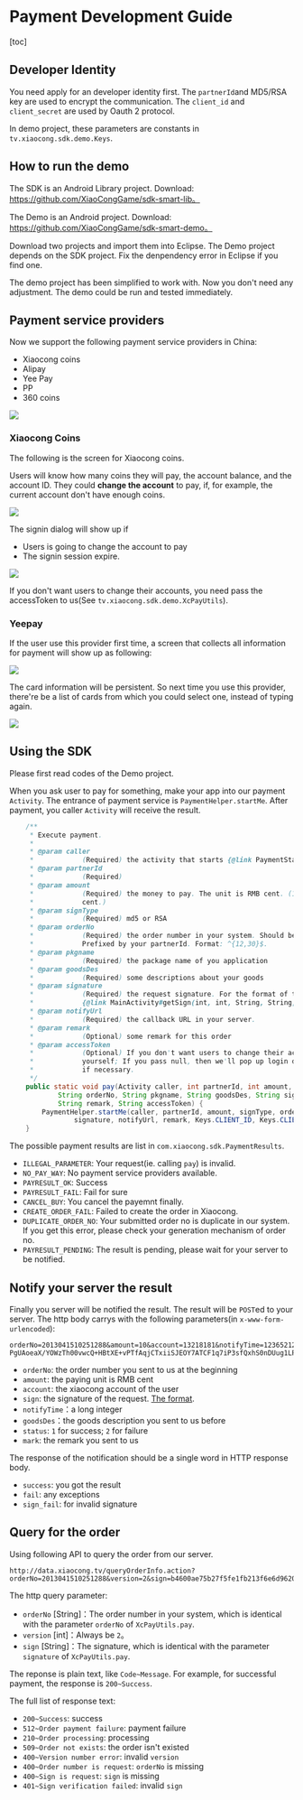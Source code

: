 # Payment Development Guide

[toc]

<a name="appply_for_account" ></a>
## Developer Identity

You need apply for an developer identity first. The `partnerId`and MD5/RSA key are used to encrypt the communication. The `client_id` and `client_secret` are used by Oauth 2 protocol.

In demo project, these parameters are constants in `tv.xiaocong.sdk.demo.Keys`.

## How to run the demo

The SDK is an Android Library project. Download: https://github.com/XiaoCongGame/sdk-smart-lib。

The Demo is an Android project. Download: https://github.com/XiaoCongGame/sdk-smart-demo。

Download two projects and import them into Eclipse. The Demo project depends on the SDK project. Fix the denpendency error in Eclipse if you find one.

The demo project has been simplified to work with. Now you don't need any adjustment. The demo could be run and tested immediately.

## Payment service providers

Now we support the following payment service providers in China:

- Xiaocong coins
- Alipay
- Yee Pay
- PP
- 360 coins

![](payways.png)

### Xiaocong Coins

The following is the screen for Xiaocong coins.

Users will know how many coins they will pay, the account balance, and the account ID. They could **change the account** to pay, if, for example, the current account don't have enough coins.

![](xc_xiaocong_coins.png)

The signin dialog will show up if

- Users is going to change the account to pay
- The signin session expire.

![](xiaocong-coins-change-account.png)

If you don't want users to change their accounts, you need pass the accessToken to us(See `tv.xiaocong.sdk.demo.XcPayUtils`).

### Yeepay

If the user use this provider first time, a screen that collects all information for payment will show up as following:

![](yeepay_input_cards.png)

The card information will be persistent. So next time you use this provider, there're be a list of cards from which you could select one, instead of typing again.

![](yeepay_list.png)

## Using the SDK

Please first read codes of the Demo project.

When you ask user to pay for something, make your app into our payment `Activity`. The entrance of payment service is `PaymentHelper.startMe`. After payment, you caller `Activity` will receive the result.

```java
    /**
     * Execute payment.
     * 
     * @param caller
     *            (Required) the activity that starts {@link PaymentStartActivity}.
     * @param partnerId
     *            (Required)
     * @param amount
     *            (Required) the money to pay. The unit is RMB cent. (1 Xiaocong coin == 1 RMB
     *            cent.)
     * @param signType
     *            (Required) md5 or RSA
     * @param orderNo
     *            (Required) the order number in your system. Should be unique for all your request.
     *            Prefixed by your partnerId. Format: ^{12,30}$.
     * @param pkgname
     *            (Required) the package name of you application
     * @param goodsDes
     *            (Required) some descriptions about your goods
     * @param signature
     *            (Required) the request signature. For the format of the signature, refer to
     *            {@link MainActivity#getSign(int, int, String, String, String)}.
     * @param notifyUrl
     *            (Required) the callback URL in your server.
     * @param remark
     *            (Optional) some remark for this order
     * @param accessToken
     *            (Optional) If you don't want users to change their account, provide a accessToken
     *            yourself; If you pass null, then we'll pop up login dialog to get the accessToken
     *            if necessary.
     */
    public static void pay(Activity caller, int partnerId, int amount, String signType,
            String orderNo, String pkgname, String goodsDes, String signature, String notifyUrl,
            String remark, String accessToken) {
        PaymentHelper.startMe(caller, partnerId, amount, signType, orderNo, pkgname, goodsDes,
                signature, notifyUrl, remark, Keys.CLIENT_ID, Keys.CLIENT_SECRET, accessToken);
    }
```

The possible payment results are list in `com.xiaocong.sdk.PaymentResults`.

- `ILLEGAL_PARAMETER`: Your request(ie. calling `pay`) is invalid.
- `NO_PAY_WAY`: No payment service providers available.
- `PAYRESULT_OK`: Success
- `PAYRESULT_FAIL`: Fail for sure
- `CANCEL_BUY`: You cancel the payemnt finally.
- `CREATE_ORDER_FAIL`: Failed to create the order in Xiaocong.
- `DUPLICATE_ORDER_NO`: Your submitted order no is duplicate in our system. If you get this error, please check your generation mechanism of order no.
- `PAYRESULT_PENDING`: The result is pending, please wait for your server to be notified.

## Notify your server the result

Finally you server will be notified the result. The result will be `POST`ed to your server. The http body carrys with the following parameters(in `x-www-form-urlencoded`):

```
orderNo=2013041510251288&amount=10&account=13218181&notifyTime=12365212352&goodsDes=sword&status=1&sign=ZPZULntRpJwFmGNIVKwjLEF2Tze7bqs60rxQ22CqT5J1UlvGo575QK9z/+p+7E9cOoRoWzqR6xHZ6WVv3dloyGKDR0btvrdq PgUAoeaX/YOWzTh00vwcQ+HBtXE+vPTfAqjCTxiiSJEOY7ATCF1q7iP3sfQxhS0nDUug1LP3OLk&mark=testcontent
```

- `orderNo`: the order number you sent to us at the beginning
- `amount`: the paying unit is RMB cent
- `account`: the xiaocong account of the user
- `sign`: the signature of the request. [The format](https://github.com/XiaoCongGame/xcPay_notify_demo/blob/master/src/main/webapp/notify.jsp).
- `notifyTime`：a long integer
- `goodsDes`：the goods description you sent to us before
- `status`: `1` for success; `2` for failure
- `mark`: the remark you sent to us

The response of the notification should be a single word in HTTP response body.

- `success`: you got the result
- `fail`: any exceptions
- `sign_fail`: for invalid signature

## Query for the order

Using following API to query the order from our server.

```
http://data.xiaocong.tv/queryOrderInfo.action?orderNo=2013041510251288&version=2&sign=b4600ae75b27f5fe1fb213f6e6d9620a
```

The http query parameter:

- `orderNo` [String]：The order number in your system, which is identical with the parameter `orderNo` of `XcPayUtils.pay`.
- `version` [int]：Always be `2`。
- `sign` [String]：The signature, which is identical with the parameter `signature` of `XcPayUtils.pay`.

The reponse is plain text, like `Code~Message`. For example, for successful payment, the response is `200~Success`.

The full list of response text:
- `200~Success`: success
- `512~Order payment failure`: payment failure
- `210~Order processing`: processing
- `509~Order not exists`: the order isn't existed
- `400~Version number error`: invalid `version`
- `400~Order number is request`: `orderNo` is missing
- `400~Sign is request`: `sign` is missing
- `401~Sign verification failed`: invalid `sign`

